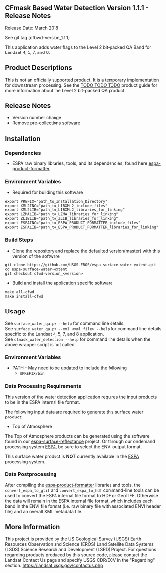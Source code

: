 
## CFmask Based Water Detection Version 1.1.1 - Release Notes

Release Date: March 2018

See git tag [cfbwd-version_1.1.1]

This application adds water flags to the Level 2 bit-packed QA Band for Landsat 4, 5, 7, and 8.

## Product Descriptions
This is not an officially supported product.  It is a temporary implementation for downstream processing.
See the [TODO TODO TODO](http://landsat.usgs.gov/CDR_LSR.php) product guide for more information about the Level 2 bit-packed QA product.

## Release Notes
* Version number change
* Remove pre-collections software 

## Installation

### Dependencies
* ESPA raw binary libraries, tools, and its dependencies, found here [espa-product-formatter](https://github.com/USGS-EROS/espa-product-formatter)

### Environment Variables
* Required for building this software
```
export PREFIX="path_to_Installation_Directory"
export XML2INC="path_to_LIBXML2_include_files"
export XML2LIB="path_to_LIBXML2_libraries_for_linking"
export LZMALIB="path_to_LZMA_libraries_for_linking"
export ZLIBLIB="path_to_ZLIB_libraries_for_linking"
export ESPAINC="path_to_ESPA_PRODUCT_FORMATTER_include_files"
export ESPALIB="path_to_ESPA_PRODUCT_FORMATTER_libraries_for_linking"

```

### Build Steps
* Clone the repository and replace the defaulted version(master) with this
  version of the software
```
git clone https://github.com/USGS-EROS/espa-surface-water-extent.git
cd espa-surface-water-extent
git checkout cfwd-version_<version>
```
* Build and install the application specific software
```
make all-cfwd
make install-cfwd
```

## Usage
See `surface_water_qa.py --help` for command line details.<br>
See `surface_water_qa.py --xml <xml_file> --help` for command line details specific to the Landsat 4, 5, 7, and 8 application.<br>
See `cfmask_water_detection --help` for command line details when the above wrapper script is not called.

### Environment Variables
* PATH - May need to be updated to include the following
  - `$PREFIX/bin`

### Data Processing Requirements
This version of the water detection application requires the input products to be in the ESPA internal file format.

The following input data are required to generate this surface water product:
* Top of Atmosphere

The Top of Atmosphere products can be generated using the software found in our [espa-surface-reflectance](https://github.com/USGS-EROS/espa-surface-reflectance) project.  Or through our ondemand processing system [ESPA](https://espa.cr.usgs.gov), be sure to select the ENVI output format.

This surface water product is <b>NOT</b> currently available in the [ESPA](https://espa.cr.usgs.gov) processing system.

### Data Postprocessing
After compiling the [espa-product-formatter](https://github.com/USGS-EROS/espa-product-formatter) libraries and tools, the `convert_espa_to_gtif` and `convert_espa_to_hdf` command-line tools can be used to convert the ESPA internal file format to HDF or GeoTIFF.  Otherwise the data will remain in the ESPA internal file format, which includes each band in the ENVI file format (i.e. raw binary file with associated ENVI header file) and an overall XML metadata file.

## More Information
This project is provided by the US Geological Survey (USGS) Earth Resources
Observation and Science (EROS) Land Satellite Data Systems (LSDS) Science
Research and Development (LSRD) Project. For questions regarding products
produced by this source code, please contact the Landsat Contact Us page and
specify USGS CDR/ECV in the "Regarding" section.
https://landsat.usgs.gov/contactus.php
